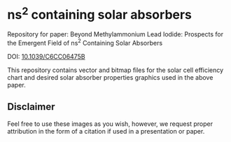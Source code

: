 # ns<sup>2</sup> containing solar absorbers

Repository for paper: Beyond Methylammonium Lead Iodide: Prospects for the Emergent Field of ns<sup>2</sup> Containing Solar Absorbers

DOI: [10.1039/C6CC06475B](http://pubs.rsc.org/en/Content/ArticleLanding/2017/CC/C6CC06475B)

This repository contains vector and bitmap files for the solar cell efficiency chart and desired solar absorber properties graphics used in the above paper.

Disclaimer
------
Feel free to use these images as you wish, however, we request proper attribution in the form of a citation if used in a presentation or paper.
